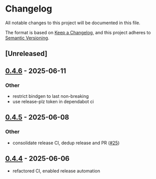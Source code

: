 # Changelog

All notable changes to this project will be documented in this file.

The format is based on [Keep a Changelog](https://keepachangelog.com/en/1.0.0/),
and this project adheres to [Semantic Versioning](https://semver.org/spec/v2.0.0.html).

## [Unreleased]

## [0.4.6](https://github.com/nyurik/bindgen_helpers/compare/v0.4.5...v0.4.6) - 2025-06-11

### Other

- restrict bindgen to last non-breaking
- use release-plz token in dependabot ci

## [0.4.5](https://github.com/nyurik/bindgen_helpers/compare/v0.4.4...v0.4.5) - 2025-06-08

### Other

- consolidate release CI, dedup release and PR ([#25](https://github.com/nyurik/bindgen_helpers/pull/25))

## [0.4.4](https://github.com/nyurik/bindgen_helpers/compare/v0.4.3...v0.4.4) - 2025-06-06

- refactored CI, enabled release automation

